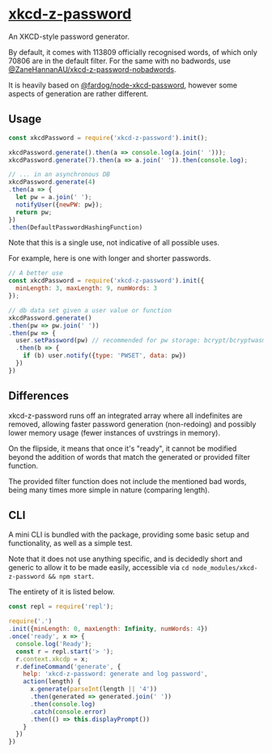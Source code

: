 # [xkcd-z-password][xkcd-z-password]

An XKCD-style password generator.

By default, it comes with 113809 officially recognised words, of which only 70806 are in the default filter. For the same with no badwords, use [@ZaneHannanAU/xkcd-z-password-nobadwords][xkcd-z-password-nobad].

It is heavily based on [@fardog/node-xkcd-password][xkcd-password], however some aspects of generation are rather different.

[xkcd-z-password-nobad]: https://github.com/ZaneHannanAU/xkcd-z-password-nobad
[xkcd-z-password]: https://www.npmjs.com/package/xkcd-z-password

## Usage

```javascript
const xkcdPassword = require('xkcd-z-password').init();

xkcdPassword.generate().then(a => console.log(a.join(' ')));
xkcdPassword.generate(7).then(a => a.join(' ')).then(console.log);

// ... in an asynchronous DB
xkcdPassword.generate(4)
.then(a => {
  let pw = a.join(' ');
  notifyUser({newPW: pw});
  return pw;
})
.then(DefaultPasswordHashingFunction)
```

Note that this is a single use, not indicative of all possible uses.

For example, here is one with longer and shorter passwords.

```javascript
// A better use
const xkcdPassword = require('xkcd-z-password').init({
  minLength: 3, maxLength: 9, numWords: 3
});

// db data set given a user value or function
xkcdPassword.generate()
.then(pw => pw.join(' '))
.then(pw => {
  user.setPassword(pw) // recommended for pw storage: bcrypt/bcryptwasm/bcryptjs
  .then(b => {
    if (b) user.notify({type: 'PWSET', data: pw})
  })
})
```

## Differences

xkcd-z-password runs off an integrated array where all indefinites are removed, allowing faster password generation (non-redoing) and possibly lower memory usage (fewer instances of uvstrings in memory).

On the flipside, it means that once it's "ready", it cannot be modified beyond the addition of words that match the generated or provided filter function.

The provided filter function does not include the mentioned bad words, being many times more simple in nature (comparing length).



[xkcd-password]: https://github.com/fardog/node-xkcd-password "fardog/node-xkcd-password (xkcd-password on npmjs)"


## CLI

A mini CLI is bundled with the package, providing some basic setup and functionality, as well as a simple test.

Note that it does not use anything specific, and is decidedly short and generic to allow it to be made easily, accessible via `cd node_modules/xkcd-z-password && npm start`.

The entirety of it is listed below.

```javascript
const repl = require('repl');

require('.')
.init({minLength: 0, maxLength: Infinity, numWords: 4})
.once('ready', x => {
  console.log('Ready');
  const r = repl.start('> ');
  r.context.xkcdp = x;
  r.defineCommand('generate', {
    help: 'xkcd-z-password: generate and log password',
    action(length) {
      x.generate(parseInt(length || '4'))
      .then(generated => generated.join(' '))
      .then(console.log)
      .catch(console.error)
      .then(() => this.displayPrompt())
    }
  })
})
```
